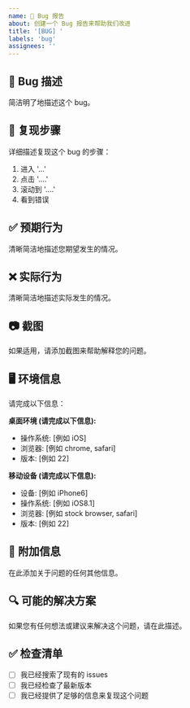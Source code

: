 ```yaml
---
name: 🐛 Bug 报告
about: 创建一个 Bug 报告来帮助我们改进
title: '[BUG] '
labels: 'bug'
assignees: ''
---
```


## 🐛 Bug 描述
简洁明了地描述这个 bug。

## 🔄 复现步骤
详细描述复现这个 bug 的步骤：

1. 进入 '...'
2. 点击 '....'
3. 滚动到 '....'
4. 看到错误

## ✅ 预期行为
清晰简洁地描述您期望发生的情况。

## ❌ 实际行为
清晰简洁地描述实际发生的情况。

## 📷 截图
如果适用，请添加截图来帮助解释您的问题。

## 🖥️ 环境信息
请完成以下信息：

**桌面环境 (请完成以下信息):**
- 操作系统: [例如 iOS]
- 浏览器: [例如 chrome, safari]
- 版本: [例如 22]

**移动设备 (请完成以下信息):**
- 设备: [例如 iPhone6]
- 操作系统: [例如 iOS8.1]
- 浏览器: [例如 stock browser, safari]
- 版本: [例如 22]

## 📝 附加信息
在此添加关于问题的任何其他信息。

## 🔍 可能的解决方案
如果您有任何想法或建议来解决这个问题，请在此描述。

## ✅ 检查清单
- [ ] 我已经搜索了现有的 issues
- [ ] 我已经检查了最新版本
- [ ] 我已经提供了足够的信息来复现这个问题